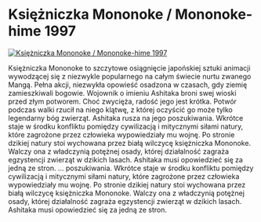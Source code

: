 Księżniczka Mononoke / Mononoke-hime 1997 
=============
[![Księżniczka Mononoke / Mononoke-hime 1997 ](http://vidos.pl/images/player.gif)](http://vidos.pl/ksiezniczka-mononoke-mononoke-hime-1997)

 Księżniczka Mononoke to szczytowe osiągnięcie japońskiej sztuki animacji wywodzącej się z niezwykle popularnego na całym świecie nurtu zwanego Mangą. Pełna akcji, niezwykła opowieść osadzona w czasach, gdy ziemię zamieszkiwali bogowie. Wojownik o imieniu Ashitaka broni swej wioski przed złym potworem. Choć zwycięża, radość jego jest krótka. Potwór podczas walki rzucił na niego klątwę, z której oczyścić go może tylko legendarny bóg zwierząt. Ashitaka rusza na jego poszukiwania. Wkrótce staje w środku konfliktu pomiędzy cywilizacją i mitycznymi siłami natury, które zagrożone przez człowieka wypowiedziały mu wojnę. Po stronie dzikiej natury stoi wychowana przez białą wilczycę księżniczka Mononoke. Walczy ona z władczynią potężnej osady, której działalność zagraża egzystencji zwierząt w dzikich lasach. Ashitaka musi opowiedzieć się za jedną ze stron.  ... poszukiwania. Wkrótce staje w środku konfliktu pomiędzy cywilizacją i mitycznymi siłami natury, które zagrożone przez człowieka wypowiedziały mu wojnę. Po stronie dzikiej natury stoi wychowana przez białą wilczycę księżniczka Mononoke. Walczy ona z władczynią potężnej osady, której działalność zagraża egzystencji zwierząt w dzikich lasach. Ashitaka musi opowiedzieć się za jedną ze stron.
